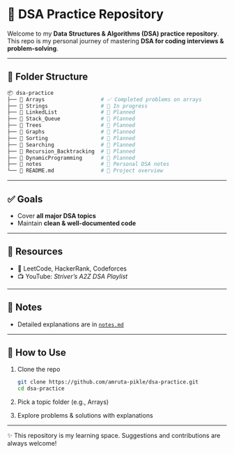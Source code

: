 
# 🚀 DSA Practice Repository

Welcome to my **Data Structures & Algorithms (DSA) practice repository**.  
This repo is my personal journey of mastering **DSA for coding interviews & problem-solving**.  

---


## 📁 Folder Structure

```bash
📦 dsa-practice  
├── 📁 Arrays                  # ✅ Completed problems on arrays  
├── 📁 Strings                 # 🚧 In progress  
├── 📁 LinkedList              # 📝 Planned  
├── 📁 Stack_Queue             # 📝 Planned  
├── 📁 Trees                   # 📝 Planned  
├── 📁 Graphs                  # 📝 Planned  
├── 📁 Sorting                 # 📝 Planned  
├── 📁 Searching               # 📝 Planned  
├── 📁 Recursion_Backtracking  # 📝 Planned  
├── 📁 DynamicProgramming      # 📝 Planned  
├── 📁 notes                   # 📒 Personal DSA notes  
└── 📄 README.md               # 📌 Project overview  
````

---

## ✅ Goals

* Cover **all major DSA topics**
* Maintain **clean & well-documented code**


---

## 📝 Resources

* 📘 LeetCode, HackerRank, Codeforces
* 📺 YouTube: *Striver’s A2Z DSA Playlist*

---

## 🔖 Notes

* Detailed explanations are in [`notes.md`](./notes.md)

---

## 🌟 How to Use

1. Clone the repo

   ```bash
   git clone https://github.com/amruta-pikle/dsa-practice.git
   cd dsa-practice
   ```
2. Pick a topic folder (e.g., Arrays)
3. Explore problems & solutions with explanations

---


✨ This repository is my learning space. Suggestions and contributions are always welcome!

